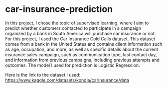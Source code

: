 # car-insurance-prediction
In this project, I chose the topic of supervised learning, where I aim to predict whether customers contacted to participate in a campaign organized by a bank in South America will purchase car insurance or not. For this project, I used the Car Insurance Cold Calls dataset. This dataset comes from a bank in the United States and contains client information such as age, occupation, and more, as well as specific details about the current insurance sales campaign, such as communication type, last contact day, and information from previous campaigns, including previous attempts and outcomes. The model I used for prediction is Logistic Regression.

Here is the link to the dataset I used:
https://www.kaggle.com/datasets/kondla/carinsurance/data
